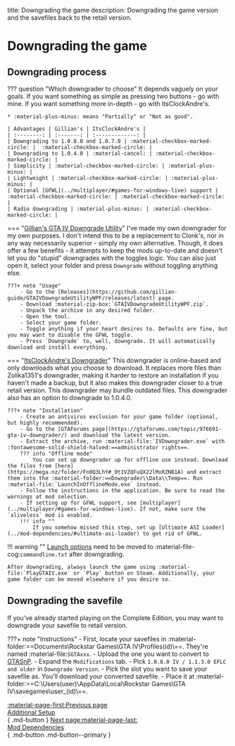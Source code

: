 title: Downgrading the game
description: Downgrading the game version and the savefiles back to the retail version.

# Downgrading the game

## Downgrading process

??? question "Which downgrader to choose"
    It depends vaguely on your goals. If you want something as simple as pressing two buttons - go with mine. If you want something more in-depth - go with ItsClockAndre's.

    * :material-plus-minus: means "Partially" or "Not as good".

    | Advantages | Gillian's | ItsClockAndre's |
    | :--------: | :-------: | :-------------: |
    | Downgrading to 1.0.8.0 and 1.0.7.0 | :material-checkbox-marked-circle: |  :material-checkbox-marked-circle: |
    | Downgrading to 1.0.4.0 | :material-cancel: | :material-checkbox-marked-circle: |
    | Simplicity | :material-checkbox-marked-circle: | :material-plus-minus: |
    | Lightweight | :material-checkbox-marked-circle: | :material-plus-minus: |
    | Optional [GFWL](../multiplayer/#games-for-windows-live) support | :material-checkbox-marked-circle: | :material-checkbox-marked-circle: |
    | Radio downgrading | :material-plus-minus: | :material-checkbox-marked-circle: |

=== "[Gillian's GTA IV Downgrade Utility](https://github.com/gillian-guide/GTAIVDowngradeUtilityWPF)"
    I've made my own downgrader for my own purposes. I don't intend this to be a replacement to Clonk's, nor in any way necessarily superior - simply my own alternative. Though, it does offer a few benefits - it attempts to keep the mods up-to-date and doesn't let you do "stupid" downgrades with the toggles logic. You can also just open it, select your folder and press `Downgrade` without toggling anything else.

    ???+ note "Usage"
        - Go to the [Releases](https://github.com/gillian-guide/GTAIVDowngradeUtilityWPF/releases/latest) page.
        - Download :material-zip-box:`GTAIVDowngradeUtilityWPF.zip`.
        - Unpack the archive in any desired folder.
        - Open the tool.
        - Select your game folder.
        - Toggle anything if your heart desires to. Defaults are fine, but you may want to disable the GFWL toggle.
        - Press `Downgrade` to, well, downgrade. It will automatically download and install everything.

=== "[ItsClockAndre's Downgrader](https://gtaforums.com/topic/976691-gta-iv-downgrader/)"
    This downgrader is online-based and only downloads what you choose to download. It replaces more files than Zolika1351's downgrader, making it harder to restore an installation if you haven't made a backup, but it also makes this downgrader closer to a true retail version. This downgrader may bundle outdated files. This downgrader also has an option to downgrade to 1.0.4.0.

    ???+ note "Installation"
        - Create an antivirus exclusion for your game folder (optional, but highly recommended).
        - Go to the [GTAForums page](https://gtaforums.com/topic/976691-gta-iv-downgrader/) and download the latest version.
        - Extract the archive, run :material-file:`IVDowngrader.exe` with :fontawesome-solid-shield-halved:==administrator rights==.
        ??? info "Offline mode"
            You can set up downgrader up for offline use instead. Download the files from [here](https://mega.nz/folder/Fn0Q3LhY#_0t1VZQFuQX22lMxRZNB1A) and extract them into the :material-folder:==Downgrader\\Data\\Temp==. Run :material-file:`LaunchInOfflineMode.exe` instead.
        - Follow the instructions in the application. Be sure to read the warnings at mod selection.
        - If setting up for GFWL support, see [multiplayer](../multiplayer/#games-for-windows-live). If not, make sure the `xliveless` mod is enabled.
        !!! info ""
            If you somehow missed this step, set up [Ultimate ASI Loader](../mod-dependencies/#ultimate-asi-loader) to get rid of GFWL.

!!! warning ""
    [Launch options](additional-setup.md) need to be moved to :material-file-cog:`commandline.txt` after downgrading.

    After downgrading, always launch the game using :material-file:`PlayGTAIV.exe` or `Play` button on Steam. Additionally, your game folder can be moved elsewhere if you desire so.

## Downgrading the savefile

If you've already started playing on the Complete Edition, you may want to downgrade your savefile to retail version.

???+ note "Instructions"
    - First, locate your savefiles in :material-folder:==Documents\Rockstar Games\GTA IV\Profiles\(id)\\==. They're named :material-file:`SGTAxxx`.
    - Upload the one you want to convert to [GTASnP](https://gtasnp.com/).
    - Expand the `Modifications` tab.
    - Pick `1.0.8.0 IV / 1.1.3.0 EFLC and older` in `Downgrade Version`.
    - Pick the slot you want to save your savefile as. You'll download your converted savefile.
    - Place it at :material-folder:==C:\Users\(user)\AppData\Local\Rockstar Games\GTA IV\savegames\user_(id)\\==.

[:material-page-first:Previous page <br>Additional Setup</br>](additional-setup.md){ .md-button } [Next page:material-page-last: <br>Mod Dependencies</br>](mod-dependencies.md){ .md-button .md-button--primary }
